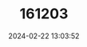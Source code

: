 ---
title: "161203"
category: "Aloeides barklyi"
draft: false
date: 2024-02-22 13:03:52
languages:
  Afrikaans: ["Barkly-se-kopervlerkie"]
  English: ["Barkly's Copper"]
---
